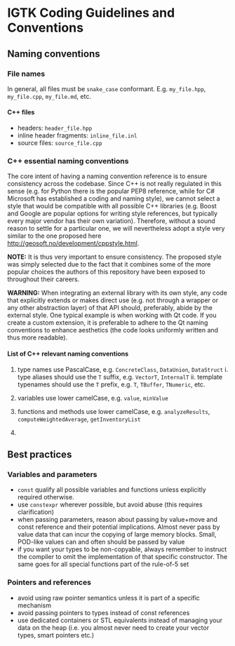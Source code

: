 # IGTK Coding Guidelines and Conventions

## Naming conventions

### File names

In general, all files must be `snake_case` conformant. E.g. `my_file.hpp`, `my_file.cpp`, `my_file.md`, etc.

#### C++ files

* headers: `header_file.hpp`
* inline header fragments: `inline_file.inl`
* source files: `source_file.cpp`


### C++ essential naming conventions

The core intent of having a naming convention reference is to ensure consistency across the codebase. 
Since C++ is not really regulated in this sense (e.g. for Python there is the popular PEP8 reference, while for C# Microsoft has established a coding and naming
style), we cannot select a style that would be compatible with all possible C++ libraries (e.g. Boost and Google are popular options for writing style references, 
but typically every major vendor has their own variation). Therefore, without a sound reason to settle for a particular one, we will nevertheless adopt a style 
very similar to the one proposed here http://geosoft.no/development/cppstyle.html.

**NOTE:** It is thus very important to ensure consistency. The proposed style was simply selected due to the fact that it combines some of the more popular 
choices the authors of this repository have been exposed to throughout their careers.

**WARNING:** When integrating an external library with its own style, any code that explicitly extends or makes direct use (e.g. not through a wrapper or any 
other abstraction layer) of that API should, preferably, abide by the external style. One typical example is when working with Qt code. If you create a custom 
extension, it is preferable to adhere to the Qt naming conventions to enhance aesthetics (the code looks uniformly written and thus more readable).

#### List of C++ relevant naming conventions

1. type names use PascalCase, e.g. `ConcreteClass`, `DataUnion`, `DataStruct`
  i. type aliases should use the `T` suffix, e.g. `VectorT`, `InternalT`
  ii. template typenames should use the `T` prefix, e.g. `T`, `TBuffer`, `TNumeric`, etc.
  
2. variables use lower camelCase, e.g. `value`, `minValue`
3. functions and methods use lower camelCase, e.g. `analyzeResults`, `computeWeightedAverage`, `getInventoryList`
4. 

## Best practices

### Variables and parameters
* `const` qualify all possible variables and functions unless explicitly required otherwise.
* use `constexpr` wherever possible, but avoid abuse (this requires clarification)
* when passing parameters, reason about passing by value+move and const reference and their potential implications. Almost never pass by value
data that can incur the copying of large memory blocks. Small, POD-like values can and often should be passed by value
* if you want your types to be non-copyable, always remember to instruct the compiler to omit the implementation of that specific constructor. The same goes for
all special functions part of the rule-of-5 set

### Pointers and references
* avoid using raw pointer semantics unless it is part of a specific mechanism
* avoid passing pointers to types instead of const references
* use dedicated containers or STL equivalents instead of managing your data on the heap (i.e. you almost never need to create your vector types, smart pointers etc.)


